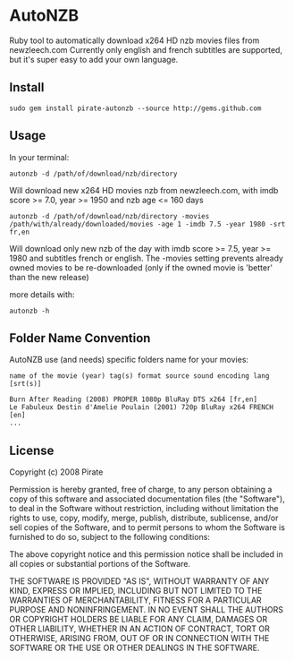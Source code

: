 # AutoNZB
  
Ruby tool to automatically download x264 HD nzb movies files from newzleech.com
Currently only english and french subtitles are supported, but it's super easy to add your own language.
  
## Install

    sudo gem install pirate-autonzb --source http://gems.github.com

## Usage

In your terminal:

    autonzb -d /path/of/download/nzb/directory
    
Will download new x264 HD movies nzb from newzleech.com, with imdb score >= 7.0, year >= 1950 and nzb age <= 160 days

    autonzb -d /path/of/download/nzb/directory -movies /path/with/already/downloaded/movies -age 1 -imdb 7.5 -year 1980 -srt fr,en
    
Will download only new nzb of the day with imdb score >= 7.5, year >= 1980 and subtitles french or english.
The -movies setting prevents already owned movies to be re-downloaded (only if the owned movie is 'better' than the new release)

more details with:

    autonzb -h
    
## Folder Name Convention

AutoNZB use (and needs) specific folders name for your movies:

    name of the movie (year) tag(s) format source sound encoding lang [srt(s)]
    
    Burn After Reading (2008) PROPER 1080p BluRay DTS x264 [fr,en]
    Le Fabuleux Destin d'Amelie Poulain (2001) 720p BluRay x264 FRENCH [en]
    ...
    
## License

Copyright (c) 2008 Pirate
 
Permission is hereby granted, free of charge, to any person obtaining
a copy of this software and associated documentation files (the
"Software"), to deal in the Software without restriction, including
without limitation the rights to use, copy, modify, merge, publish,
distribute, sublicense, and/or sell copies of the Software, and to
permit persons to whom the Software is furnished to do so, subject to
the following conditions:
 
The above copyright notice and this permission notice shall be
included in all copies or substantial portions of the Software.
 
THE SOFTWARE IS PROVIDED "AS IS", WITHOUT WARRANTY OF ANY KIND,
EXPRESS OR IMPLIED, INCLUDING BUT NOT LIMITED TO THE WARRANTIES OF
MERCHANTABILITY, FITNESS FOR A PARTICULAR PURPOSE AND
NONINFRINGEMENT. IN NO EVENT SHALL THE AUTHORS OR COPYRIGHT HOLDERS BE
LIABLE FOR ANY CLAIM, DAMAGES OR OTHER LIABILITY, WHETHER IN AN ACTION
OF CONTRACT, TORT OR OTHERWISE, ARISING FROM, OUT OF OR IN CONNECTION
WITH THE SOFTWARE OR THE USE OR OTHER DEALINGS IN THE SOFTWARE.
